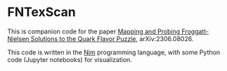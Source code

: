 # FNTexScan

This is companion code for the paper [Mapping and Probing Froggatt-Nielsen Solutions to the Quark Flavor Puzzle](https://arxiv.org/abs/2306.08026), arXiv:2306.08026.

This code is written in the [Nim](https://nim-lang.org) programming language, with some Python code (Jupyter notebooks) for visualization.
